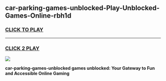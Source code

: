 
## car-parking-games-unblocked-Play-Unblocked-Games-Online-rbh1d
<h3>
<a href="https://premium76.site?title=car-parking-games-unblocked&ref=25A">CLICK TO PLAY</a></h3>
<hr>

<h3>
<a href="https://premium76.site?title=car-parking-games-unblocked&ref=25A">CLICK 2 PLAY</a>
  
</h3>

<a href="https://premium76.site?title=car-parking-games-unblocked&ref=25A"><img src="https://clearcache.store/games.png"></a>


**car-parking-games-unblocked games unblocked: Your Gateway to Fun and Accessible Online Gaming**
